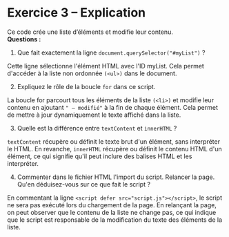 # Exercice 3 – Explication

Ce code crée une liste d’éléments et modifie leur contenu.  
**Questions :**
1. Que fait exactement la ligne `document.querySelector("#myList")` ?

Cette ligne sélectionne l'élément HTML avec l'ID myList. Cela permet d'accéder à la liste non ordonnée `(<ul>)` dans le document.

2. Expliquez le rôle de la boucle `for` dans ce script.

La boucle for parcourt tous les éléments de la liste `(<li>)` et modifie leur contenu en ajoutant `" – modifié"` à la fin de chaque élément. Cela permet de mettre à jour dynamiquement le texte affiché dans la liste.

3. Quelle est la différence entre `textContent` et `innerHTML` ?

`textContent` récupère ou définit le texte brut d'un élément, sans interpréter le HTML. En revanche, `innerHTML` récupère ou définit le contenu HTML d'un élément, ce qui signifie qu'il peut inclure des balises HTML et les interpréter.

4. Commenter dans le fichier HTML l'import du script. Relancer la page. Qu'en déduisez-vous sur ce que fait le script ?

En commentant la ligne `<script defer src="script.js"></script>`, le script ne sera pas exécuté lors du chargement de la page. En relançant la page, on peut observer que le contenu de la liste ne change pas, ce qui indique que le script est responsable de la modification du texte des éléments de la liste.
